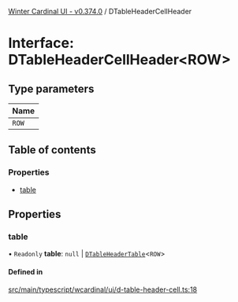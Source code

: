 [Winter Cardinal UI - v0.374.0](../index.md) / DTableHeaderCellHeader

# Interface: DTableHeaderCellHeader\<ROW\>

## Type parameters

| Name |
| :------ |
| `ROW` |

## Table of contents

### Properties

- [table](DTableHeaderCellHeader.md#table)

## Properties

### table

• `Readonly` **table**: ``null`` \| [`DTableHeaderTable`](DTableHeaderTable.md)\<`ROW`\>

#### Defined in

[src/main/typescript/wcardinal/ui/d-table-header-cell.ts:18](https://github.com/winter-cardinal/winter-cardinal-ui/blob/v0.310.1/src/main/typescript/wcardinal/ui/d-table-header-cell.ts#L18)
